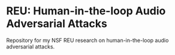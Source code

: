 # REU: Human-in-the-loop Audio Adversarial Attacks
Repository for my NSF REU research on human-in-the-loop audio adversarial attacks.
